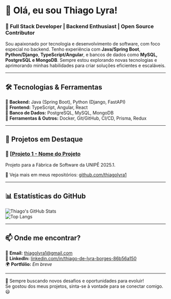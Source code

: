 # 👋 Olá, eu sou Thiago Lyra!

### 🚀 Full Stack Developer | Backend Enthusiast | Open Source Contributor

Sou apaixonado por tecnologia e desenvolvimento de software, com foco especial no backend. Tenho experiência com **Java/Spring Boot**, **Python/Django**, **TypeScript/Angular**, e bancos de dados como **MySQL, PostgreSQL e MongoDB**. Sempre estou explorando novas tecnologias e aprimorando minhas habilidades para criar soluções eficientes e escaláveis.

---

## 🛠️ Tecnologias & Ferramentas
🔹 **Backend:** Java (Spring Boot), Python (Django, FastAPI)  
🔹 **Frontend:** TypeScript, Angular, React  
🔹 **Banco de Dados:** PostgreSQL, MySQL, MongoDB  
🔹 **Ferramentas & Outros:** Docker, Git/GitHub, CI/CD, Prisma, Redux  

---

## 📌 Projetos em Destaque

### 🔹 [[Projeto 1 - Nome do Projeto](https://github.com/thiagolyra1/projeto1](https://github.com/thiagolyra1/wsBackend-Fabrica25.1))
Projeto para a Fábrica de Software da UNIPÊ 2025.1.

🔗 Veja mais em meus repositórios: [github.com/thiagolyra1](https://github.com/thiagolyra1?tab=repositories)

---

## 📊 Estatísticas do GitHub
![Thiago's GitHub Stats](https://github-readme-stats.vercel.app/api?username=thiagolyra1&show_icons=true&theme=radical)  
![Top Langs](https://github-readme-stats.vercel.app/api/top-langs/?username=thiagolyra1&layout=compact&theme=radical)

---

## 📫 Onde me encontrar?
📧 **Email:** [thiagolyra1@gmail.com](mailto:thiagolyra1@gmail.com)  
💼 **LinkedIn:** [linkedin.com/in/thiago-de-lyra-borges-86b56a150](https://www.linkedin.com/in/thiago-de-lyra-borges-86b56a150/)  
🌍 **Portfólio:** *Em breve*

---

🚀 Sempre buscando novos desafios e oportunidades para evoluir!  
Se gostou dos meus projetos, sinta-se à vontade para se conectar comigo. 😃

